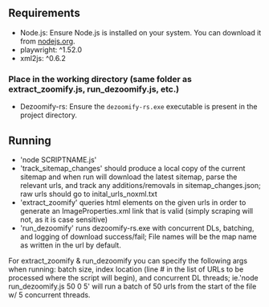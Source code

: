 ## Requirements
+ Node.js: Ensure Node.js is installed on your system. You can download it from [nodejs.org](https://nodejs.org/).
+ playwright: ^1.52.0
+ xml2js: ^0.6.2
### Place in the working directory (same folder as extract_zoomify.js, run_dezoomify.js, etc.)
- Dezoomify-rs: Ensure the `dezoomify-rs.exe` executable is present in the project directory.
## Running
+ 'node SCRIPTNAME.js'
+ 'track_sitemap_changes' should produce a local copy of the current sitemap and when run will download the latest sitemap, parse the relevant urls, and track any additions/removals in sitemap_changes.json; raw urls should go to inital_urls_noxml.txt
+ 'extract_zoomify' queries html elements on the given urls in order to generate an ImageProperties.xml link that is valid (simply scraping will not, as it is case sensitive)
+ 'run_dezoomify' runs dezoomify-rs.exe with concurrent DLs, batching, and logging of download success/fail; File names will be the map name as written in the url by default.

For extract_zoomify & run_dezoomify you can specify the following args when running: batch size, index location (line # in the list of URLs to be processed where the script will begin), and concurrent DL threads; ie.'node run_dezoomify.js 50 0 5' will run a batch of 50 urls from the start of the file w/ 5 concurrent threads.
